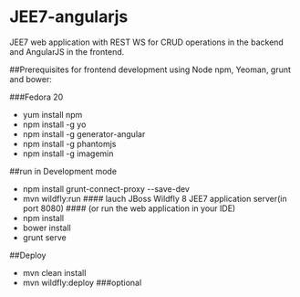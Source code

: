 JEE7-angularjs
==============

JEE7 web application with REST WS for CRUD operations in the backend and AngularJS in the frontend.


##Prerequisites for frontend development using Node npm, Yeoman, grunt and bower:

###Fedora 20

* yum install npm
* npm install -g yo
* npm install -g generator-angular
* npm install -g phantomjs
* npm install -g imagemin



##run in Development mode
* npm install grunt-connect-proxy --save-dev
* mvn wildfly:run  #### lauch JBoss Wildfly 8 JEE7 application server(in port 8080) #### (or run the web application in your IDE)
* npm install
* bower install
* grunt serve
 

##Deploy

* mvn clean install
* mvn wildfly:deploy ###optional






